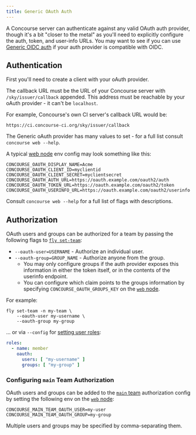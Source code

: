 ```yaml
---
title: Generic OAuth Auth
---
```


A Concourse server can authenticate against any valid OAuth auth provider, though it's a bit "closer to the metal" as
you'll need to explicitly configure the auth, token, and user-info URLs. You may want to see if you can
use [Generic OIDC auth](generic-oidc.md) if your auth provider is compatible with OIDC.

## Authentication

First you'll need to create a client with your oAuth provider.

The callback URL must be the URL of your Concourse server with `/sky/issuer/callback` appended. This address must be
reachable by your oAuth provider - it can't be `localhost`.

For example, Concourse's own CI server's callback URL would be:

```
https://ci.concourse-ci.org/sky/issuer/callback
```

The Generic oAuth provider has many values to set - for a full list consult `concourse web --help`.

A typical [web node](../../install/running-web.md) env config may look something like this:

```shell
CONCOURSE_OAUTH_DISPLAY_NAME=Acme
CONCOURSE_OAUTH_CLIENT_ID=myclientid
CONCOURSE_OAUTH_CLIENT_SECRET=myclientsecret
CONCOURSE_OAUTH_AUTH_URL=https://oauth.example.com/oauth2/auth
CONCOURSE_OAUTH_TOKEN_URL=https://oauth.example.com/oauth2/token
CONCOURSE_OAUTH_USERINFO_URL=https://oauth.example.com/oauth2/userinfo
```

Consult `concourse web --help` for a full list of flags with descriptions.

## Authorization

OAuth users and groups can be authorized for a team by passing the following flags to [
`fly set-team`](../managing-teams.md#fly-set-team):

* `--oauth-user=USERNAME` - Authorize an individual user.
* `--oauth-group=GROUP_NAME` - Authorize anyone from the group.
    * You may only configure groups if the auth provider exposes this information in either the token itself, or in the
      contents of the userinfo endpoint.
    * You can configure which claim points to the groups information by specifying `CONCOURSE_OAUTH_GROUPS_KEY` on the [
      `web` node](../../install/running-web.md).

For example:

```shell
fly set-team -n my-team \
    --oauth-user my-username \
    --oauth-group my-group
```

... or via `--config` for [setting user roles](../managing-teams.md#setting-user-roles):

```yaml
roles:
  - name: member
    oauth:
      users: [ "my-username" ]
      groups: [ "my-group" ]
```

### Configuring `main` Team Authorization

OAuth users and groups can be added to the [`main` team](../main-team.md) authorization config by setting the following
env on the [`web` node](../../install/running-web.md):

```shell
CONCOURSE_MAIN_TEAM_OAUTH_USER=my-user
CONCOURSE_MAIN_TEAM_OAUTH_GROUP=my-group
```

Multiple users and groups may be specified by comma-separating them.